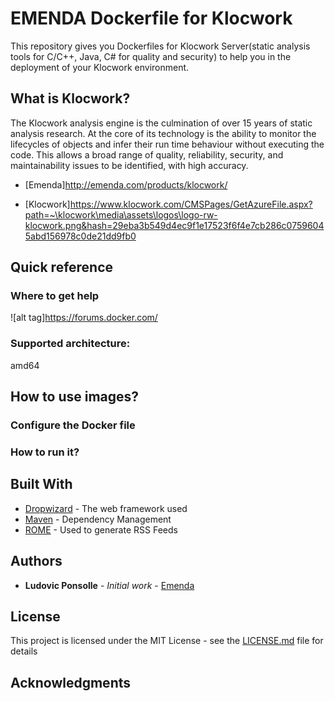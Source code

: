 # EMENDA Dockerfile for Klocwork

This repository gives you Dockerfiles for Klocwork Server(static analysis tools for C/C++, Java, C# for quality and security) to help you in the deployment of your Klocwork environment.

## What is Klocwork?

The Klocwork analysis engine is the culmination of over 15 years of static analysis research. At the core of its technology is the ability to monitor the lifecycles of objects and infer their run time behaviour without executing the code. This allows a broad range of quality, reliability, security, and maintainability issues to be identified, with high accuracy.

* [Emenda]http://emenda.com/products/klocwork/

* [Klocwork]https://www.klocwork.com/CMSPages/GetAzureFile.aspx?path=~\klocwork\media\assets\logos\logo-rw-klocwork.png&hash=29eba3b549d4ec9f1e17523f6f4e7cb286c07596045abd156978c0de21dd9fb0

## Quick reference

### Where to get help
![alt tag]https://forums.docker.com/

### Supported architecture:
amd64

## How to use images?

### Configure the Docker file


### How to run it?	


## Built With

* [Dropwizard](http://www.dropwizard.io/1.0.2/docs/) - The web framework used
* [Maven](https://maven.apache.org/) - Dependency Management
* [ROME](https://rometools.github.io/rome/) - Used to generate RSS Feeds

## Authors

* **Ludovic Ponsolle** - *Initial work* - [Emenda](http://emenda.com)


## License

This project is licensed under the MIT License - see the [LICENSE.md](LICENSE.md) file for details

## Acknowledgments



